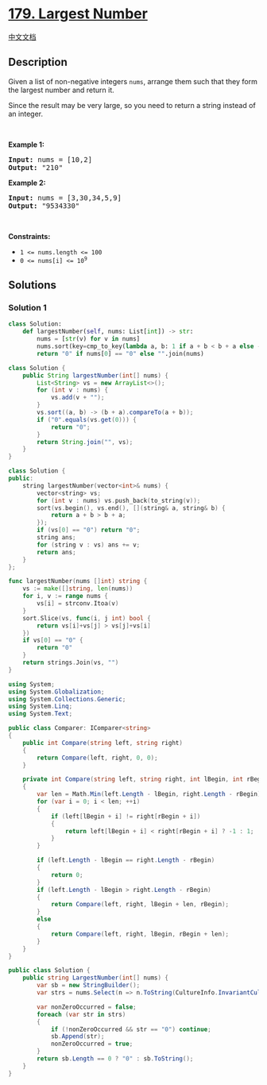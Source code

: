 # [179. Largest Number](https://leetcode.com/problems/largest-number)

[中文文档](/solution/0100-0199/0179.Largest%20Number/README.md)

## Description

<p>Given a list of non-negative integers <code>nums</code>, arrange them such that they form the largest number and return it.</p>

<p>Since the result may be very large, so you need to return a string instead of an integer.</p>

<p>&nbsp;</p>
<p><strong class="example">Example 1:</strong></p>

<pre>
<strong>Input:</strong> nums = [10,2]
<strong>Output:</strong> &quot;210&quot;
</pre>

<p><strong class="example">Example 2:</strong></p>

<pre>
<strong>Input:</strong> nums = [3,30,34,5,9]
<strong>Output:</strong> &quot;9534330&quot;
</pre>

<p>&nbsp;</p>
<p><strong>Constraints:</strong></p>

<ul>
	<li><code>1 &lt;= nums.length &lt;= 100</code></li>
	<li><code>0 &lt;= nums[i] &lt;= 10<sup>9</sup></code></li>
</ul>

## Solutions

### Solution 1

<!-- tabs:start -->

```python
class Solution:
    def largestNumber(self, nums: List[int]) -> str:
        nums = [str(v) for v in nums]
        nums.sort(key=cmp_to_key(lambda a, b: 1 if a + b < b + a else -1))
        return "0" if nums[0] == "0" else "".join(nums)
```

```java
class Solution {
    public String largestNumber(int[] nums) {
        List<String> vs = new ArrayList<>();
        for (int v : nums) {
            vs.add(v + "");
        }
        vs.sort((a, b) -> (b + a).compareTo(a + b));
        if ("0".equals(vs.get(0))) {
            return "0";
        }
        return String.join("", vs);
    }
}
```

```cpp
class Solution {
public:
    string largestNumber(vector<int>& nums) {
        vector<string> vs;
        for (int v : nums) vs.push_back(to_string(v));
        sort(vs.begin(), vs.end(), [](string& a, string& b) {
            return a + b > b + a;
        });
        if (vs[0] == "0") return "0";
        string ans;
        for (string v : vs) ans += v;
        return ans;
    }
};
```

```go
func largestNumber(nums []int) string {
	vs := make([]string, len(nums))
	for i, v := range nums {
		vs[i] = strconv.Itoa(v)
	}
	sort.Slice(vs, func(i, j int) bool {
		return vs[i]+vs[j] > vs[j]+vs[i]
	})
	if vs[0] == "0" {
		return "0"
	}
	return strings.Join(vs, "")
}
```

```cs
using System;
using System.Globalization;
using System.Collections.Generic;
using System.Linq;
using System.Text;

public class Comparer: IComparer<string>
{
    public int Compare(string left, string right)
    {
        return Compare(left, right, 0, 0);
    }

    private int Compare(string left, string right, int lBegin, int rBegin)
    {
        var len = Math.Min(left.Length - lBegin, right.Length - rBegin);
        for (var i = 0; i < len; ++i)
        {
            if (left[lBegin + i] != right[rBegin + i])
            {
                return left[lBegin + i] < right[rBegin + i] ? -1 : 1;
            }
        }

        if (left.Length - lBegin == right.Length - rBegin)
        {
            return 0;
        }
        if (left.Length - lBegin > right.Length - rBegin)
        {
            return Compare(left, right, lBegin + len, rBegin);
        }
        else
        {
            return Compare(left, right, lBegin, rBegin + len);
        }
    }
}

public class Solution {
    public string LargestNumber(int[] nums) {
        var sb = new StringBuilder();
        var strs = nums.Select(n => n.ToString(CultureInfo.InvariantCulture)).OrderByDescending(s => s, new Comparer());

        var nonZeroOccurred = false;
        foreach (var str in strs)
        {
            if (!nonZeroOccurred && str == "0") continue;
            sb.Append(str);
            nonZeroOccurred = true;
        }
        return sb.Length == 0 ? "0" : sb.ToString();
    }
}
```

<!-- tabs:end -->

<!-- end -->
